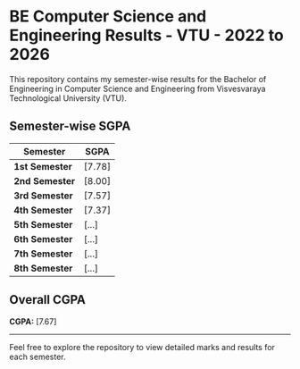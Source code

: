 # BE Computer Science and Engineering Results - VTU - 2022 to 2026

This repository contains my semester-wise results for the Bachelor of Engineering in Computer Science and Engineering from Visvesvaraya Technological University (VTU).

## Semester-wise SGPA

| Semester         | SGPA               |
| ---------------- | ------------------ |
| **1st Semester** | [7.78] |
| **2nd Semester** | [8.00] |
| **3rd Semester** | [7.57] |
| **4th Semester** | [7.37] |
| **5th Semester** | [...] |
| **6th Semester** | [...] |
| **7th Semester** | [...] |
| **8th Semester** | [...] |

## Overall CGPA

**CGPA:** [7.67]

---

Feel free to explore the repository to view detailed marks and results for each semester.
